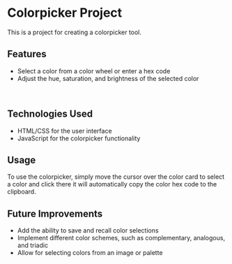 # Colorpicker Project
This is a project for creating a colorpicker tool.

## Features
* Select a color from a color wheel or enter a hex code
* Adjust the hue, saturation, and brightness of the selected color

<br>

## Technologies Used
* HTML/CSS for the user interface
* JavaScript for the colorpicker functionality

## Usage
To use the colorpicker, simply move the cursor over the color card to select a color and click there it will automatically copy the color hex code to the clipboard.

## Future Improvements
* Add the ability to save and recall color selections
* Implement different color schemes, such as complementary, analogous, and triadic
* Allow for selecting colors from an image or palette
